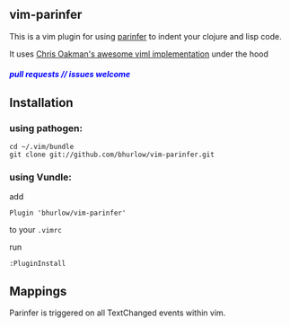 ## vim-parinfer

This is a vim plugin for using [parinfer](https://shaunlebron.github.io/parinfer/) to indent your clojure and lisp code.

It uses [Chris Oakman's awesome viml implementation](https://github.com/oakmac/parinfer-viml) under the hood

<h5 style="color: blue;"> pull requests // issues welcome </h5>

## Installation

### using pathogen:

```
cd ~/.vim/bundle
git clone git://github.com/bhurlow/vim-parinfer.git
```
### using Vundle:

add

```
Plugin 'bhurlow/vim-parinfer'
```

to your `.vimrc`

run

```
:PluginInstall
```


## Mappings

Parinfer is triggered on all TextChanged events within vim.
